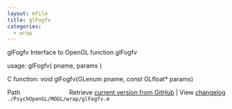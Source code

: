 ```yaml
---
layout: mfile
title: glFogfv
categories:
  - wrap
---
```


glFogfv  Interface to OpenGL function glFogfv

usage:  glFogfv\( pname, params \)

C function:  void glFogfv\(GLenum pname, const GLfloat\* params\)


<div class="code_header" style="text-align:right;">
  <span style="float:left;">Path&nbsp;&nbsp;</span> <span class="counter">Retrieve <a href=
  "https://raw.github.com/Psychtoolbox-3/Psychtoolbox-3/beta/./PsychOpenGL/MOGL/wrap/glFogfv.m">current version from GitHub</a> | View <a href=
  "https://github.com/Psychtoolbox-3/Psychtoolbox-3/commits/beta/./PsychOpenGL/MOGL/wrap/glFogfv.m">changelog</a></span>
</div>
<div class="code">
  <code>./PsychOpenGL/MOGL/wrap/glFogfv.m</code>
</div>
